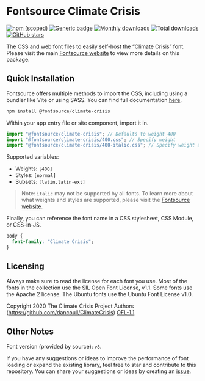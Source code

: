 # Fontsource Climate Crisis

[![npm (scoped)](https://img.shields.io/npm/v/@fontsource/climate-crisis?color=brightgreen)](https://www.npmjs.com/package/@fontsource/climate-crisis) [![Generic badge](https://img.shields.io/badge/fontsource-passing-brightgreen)](https://github.com/fontsource/fontsource) [![Monthly downloads](https://badgen.net/npm/dm/@fontsource/climate-crisis)](https://github.com/fontsource/fontsource) [![Total downloads](https://badgen.net/npm/dt/@fontsource/climate-crisis)](https://github.com/fontsource/fontsource) [![GitHub stars](https://img.shields.io/github/stars/fontsource/fontsource.svg?style=social&label=Star)](https://github.com/fontsource/fontsource/stargazers)

The CSS and web font files to easily self-host the “Climate Crisis” font. Please visit the main [Fontsource website](https://fontsource.org/fonts/climate-crisis) to view more details on this package.

## Quick Installation

Fontsource offers multiple methods to import the CSS, including using a bundler like Vite or using SASS. You can find full documentation [here](https://fontsource.org/docs/getting-started/introduction).

```javascript
npm install @fontsource/climate-crisis
```

Within your app entry file or site component, import it in.

```javascript
import "@fontsource/climate-crisis"; // Defaults to weight 400
import "@fontsource/climate-crisis/400.css"; // Specify weight
import "@fontsource/climate-crisis/400-italic.css"; // Specify weight and style
```

Supported variables:
- Weights: `[400]`
- Styles: `[normal]`
- Subsets: `[latin,latin-ext]`

> Note: `italic` may not be supported by all fonts. To learn more about what weights and styles are supported, please visit the [Fontsource website](https://fontsource.org/fonts/climate-crisis).

Finally, you can reference the font name in a CSS stylesheet, CSS Module, or CSS-in-JS.

```css
body {
  font-family: "Climate Crisis";
}
```

## Licensing
Always make sure to read the license for each font you use. Most of the fonts in the collection use the SIL Open Font License, v1.1. Some fonts use the Apache 2 license. The Ubuntu fonts use the Ubuntu Font License v1.0.

Copyright 2020 The Climate Crisis Project Authors (https://github.com/dancoull/ClimateCrisis)
[OFL-1.1](http://scripts.sil.org/OFL)

## Other Notes
Font version (provided by source): `v8`.

If you have any suggestions or ideas to improve the performance of font loading or expand the existing library, feel free to star and contribute to this repository. You can share your suggestions or ideas by creating an [issue](https://github.com/fontsource/fontsource/issues).